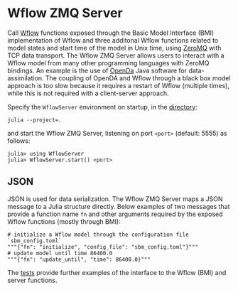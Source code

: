 # Wflow ZMQ Server
Call [Wflow](https://github.com/Deltares/Wflow.jl) functions exposed through the Basic Model
Interface (BMI) implementation of Wflow and three additonal Wflow functions related to model
states and start time of the model in Unix time, using [ZeroMQ](https://zeromq.org/) with
TCP data transport. The Wflow ZMQ Server allows users to interact with a Wflow model from
many other programming languages with ZeroMQ bindings. An example is the use of
[OpenDa](https://openda.org/) Java software for data-assimilation. The coupling of OpenDA
and Wflow through a black box model approach is too slow because it requires a restart of
Wflow (multiple times), while this is not required with a client-server approach.  

Specify the `WflowServer` environment on startup, in the
[directory](https://github.com/Deltares/Wflow.jl/tree/zmq_server/server):
```
julia --project=.
```
and start the Wflow ZMQ Server, listening on port `<port>` (default: 5555) as follows:
```julia-repl
julia> using WflowServer
julia> WflowServer.start() <port>
```

## JSON
JSON is used for data serialization. The Wflow ZMQ Server maps a JSON message to a Julia
structure directly. Below examples of two messages that provide a function name `fn` and
other arguments required by the exposed Wflow functions (mostly through BMI):

```
# initialize a Wflow model through the configuration file `sbm_config.toml`
"""{"fn": "initialize", "config_file": "sbm_config.toml"}"""
# update model until time 86400.0
"""{"fn": "update_until", "time": 86400.0}"""
```

The [tests](https://github.com/Deltares/Wflow.jl/tree/zmq_server/server/test) provide
further examples of the interface to the Wflow (BMI) and server functions.